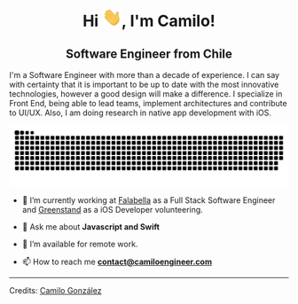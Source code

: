 <div align="center">
<h1 align="center">Hi <img width="35" src="https://github.com/camiloengineer/camiloengineer/blob/main/resources/img/waving.gif">, I'm Camilo!</h1>
  <h2 align="center">Software Engineer from Chile</h2>
<p align="left">I'm a Software Engineer with more than a decade of experience. I can say with certainty that it is important to be up to date with the most innovative technologies, however a good design will make a difference. I specialize in Front End, being able to lead teams, implement architectures and contribute to UI/UX. Also, I am doing research in native app development with iOS.</p>
</div>

<div align="center">
  <img  src="https://github.com/camiloengineer/camiloengineer/blob/main/resources/img/grid-snake.svg"
       alt="snake" />
</div>

- 🔭 I’m currently working at <a href="https://www.linkedin.com/company/saci-falabella/mycompany/" target="blank">Falabella</a> as a Full Stack Software Engineer and <a href="https://apps.apple.com/us/app/greenstand-treetracker/id1554174094" target="blank">Greenstand</a> as a iOS Developer volunteering.

- 💬 Ask me about **Javascript and Swift**

- 🤝 I’m available for remote work.

- 📫 How to reach me **contact@camiloengineer.com**

-----
Credits: [Camilo González](https://github.com/camiloengineer)
